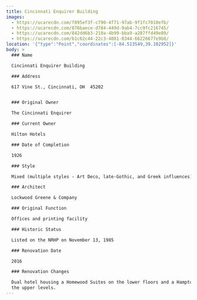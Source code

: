 ```yaml
---
title: Cincinnati Enquirer Building
images:
  - https://ucarecdn.com/f895ef3f-c790-4f71-97ab-9f1fc7010efb/
  - https://ucarecdn.com/876baece-d784-449d-9ab4-7cc9fc216745/
  - https://ucarecdn.com/842dd6b3-210a-4b99-bba9-a287ffd49e89/
  - https://ucarecdn.com/b1c62c44-22c3-4081-8344-66226677e9b8/
location: '{"type":"Point","coordinates":[-84.513549,39.102952]}'
body: >
  ### Name

  Cincinnati Enquirer Building

  ### Address

  617 Vine St., Cincinnati, OH  45202


  ### Original Owner

  The Cincinnati Enquirer

  ### Current Owner

  Hilton Hotels

  ### Date of Completion

  1926

  ### Style

  Mixed (multiple styles - Art Deco, late-Gothic, and Greek influences)

  ### Architect

  Lockwood Greene & Company

  ### Original Function

  Offices and printing facility

  ### Historic Status

  Listed on the NRHP on November 13, 1985

  ### Renovation Date

  2016

  ### Renovation Changes

  Dual hotel housing a Homewood Suites on the lower floors and a Hampton Inn on
  the upper levels.
---
```

